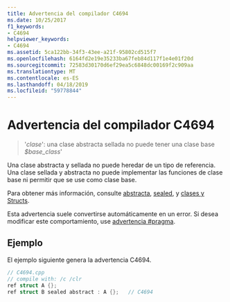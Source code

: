 ```yaml
---
title: Advertencia del compilador C4694
ms.date: 10/25/2017
f1_keywords:
- C4694
helpviewer_keywords:
- C4694
ms.assetid: 5ca122bb-34f3-43ee-a21f-95802cd515f7
ms.openlocfilehash: 6164fd2e19e35233ba67feb84d117f1e4e01f20d
ms.sourcegitcommit: 72583d30170d6ef29ea5c6848dc00169f2c909aa
ms.translationtype: MT
ms.contentlocale: es-ES
ms.lasthandoff: 04/18/2019
ms.locfileid: "59778844"
---
```

# <a name="compiler-warning-c4694"></a>Advertencia del compilador C4694

> '*clase*': una clase abstracta sellada no puede tener una clase base *$base_class*'

Una clase abstracta y sellada no puede heredar de un tipo de referencia. Una clase sellada y abstracta no puede implementar las funciones de clase base ni permitir que se use como clase base.

Para obtener más información, consulte [abstracta](../../extensions/abstract-cpp-component-extensions.md), [sealed](../../extensions/sealed-cpp-component-extensions.md), y [clases y Structs](../../extensions/classes-and-structs-cpp-component-extensions.md).

Esta advertencia suele convertirse automáticamente en un error. Si desea modificar este comportamiento, use [advertencia #pragma](../../preprocessor/warning.md).

## <a name="example"></a>Ejemplo

El ejemplo siguiente genera la advertencia C4694.

```cpp
// C4694.cpp
// compile with: /c /clr
ref struct A {};
ref struct B sealed abstract : A {};   // C4694
```